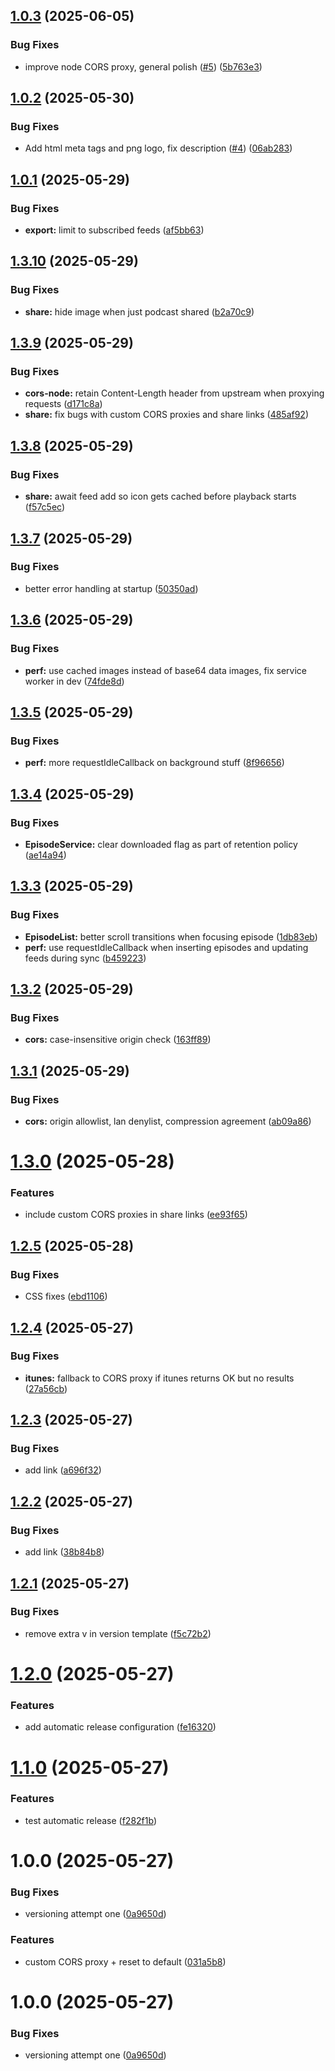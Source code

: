 ## [1.0.3](https://github.com/DankTechnologies/Podds/compare/v1.0.2...v1.0.3) (2025-06-05)


### Bug Fixes

* improve node CORS proxy, general polish ([#5](https://github.com/DankTechnologies/Podds/issues/5)) ([5b763e3](https://github.com/DankTechnologies/Podds/commit/5b763e39c53346c292d2b0010e9d07cbefd1d245))

## [1.0.2](https://github.com/DankTechnologies/Podds/compare/v1.0.1...v1.0.2) (2025-05-30)


### Bug Fixes

* Add html meta tags and png logo, fix description ([#4](https://github.com/DankTechnologies/Podds/issues/4)) ([06ab283](https://github.com/DankTechnologies/Podds/commit/06ab2837b3eed267f1e5422cb9fc0de67e70179d))

## [1.0.1](https://github.com/DankTechnologies/Podds/compare/v1.0.0...v1.0.1) (2025-05-29)


### Bug Fixes

* **export:** limit to subscribed feeds ([af5bb63](https://github.com/DankTechnologies/Podds/commit/af5bb63971e10d38a327da75a15af5eb4995a561))

## [1.3.10](https://github.com/DankTechnologies/Podds/compare/v1.3.9...v1.3.10) (2025-05-29)


### Bug Fixes

* **share:** hide image when just podcast shared ([b2a70c9](https://github.com/DankTechnologies/Podds/commit/b2a70c97e6ca8fedb82b2e4b9aed33bb8e8a0e8e))

## [1.3.9](https://github.com/DankTechnologies/Podds/compare/v1.3.8...v1.3.9) (2025-05-29)


### Bug Fixes

* **cors-node:** retain Content-Length header from upstream when proxying requests ([d171c8a](https://github.com/DankTechnologies/Podds/commit/d171c8a70aa484b67bdb5910d0f2a0a57e04aa76))
* **share:** fix bugs with custom CORS proxies and share links ([485af92](https://github.com/DankTechnologies/Podds/commit/485af92a50510d991f4aa30876263a5a761590f3))

## [1.3.8](https://github.com/DankTechnologies/Podds/compare/v1.3.7...v1.3.8) (2025-05-29)


### Bug Fixes

* **share:** await feed add so icon gets cached before playback starts ([f57c5ec](https://github.com/DankTechnologies/Podds/commit/f57c5ec55522bcde2c120752820d0824a4c8b863))

## [1.3.7](https://github.com/DankTechnologies/Podds/compare/v1.3.6...v1.3.7) (2025-05-29)


### Bug Fixes

* better error handling at startup ([50350ad](https://github.com/DankTechnologies/Podds/commit/50350adba8647d1950d118d9bd9f7d11db4e3cbc))

## [1.3.6](https://github.com/DankTechnologies/Podds/compare/v1.3.5...v1.3.6) (2025-05-29)


### Bug Fixes

* **perf:** use cached images instead of base64 data images, fix service worker in dev ([74fde8d](https://github.com/DankTechnologies/Podds/commit/74fde8dee9f9ccb422d5bc72547badb7d8f316a2))

## [1.3.5](https://github.com/DankTechnologies/Podds/compare/v1.3.4...v1.3.5) (2025-05-29)


### Bug Fixes

* **perf:** more requestIdleCallback on background stuff ([8f96656](https://github.com/DankTechnologies/Podds/commit/8f96656ceaddc8b26878817ba118f0260c1362eb))

## [1.3.4](https://github.com/DankTechnologies/Podds/compare/v1.3.3...v1.3.4) (2025-05-29)


### Bug Fixes

* **EpisodeService:** clear downloaded flag as part of retention policy ([ae14a94](https://github.com/DankTechnologies/Podds/commit/ae14a940287df8e44b4e8a4abefb3afe7a8a0173))

## [1.3.3](https://github.com/DankTechnologies/Podds/compare/v1.3.2...v1.3.3) (2025-05-29)


### Bug Fixes

* **EpisodeList:** better scroll transitions when focusing episode ([1db83eb](https://github.com/DankTechnologies/Podds/commit/1db83eb39f43339d57e82b92a55f73720dad1153))
* **perf:** use requestIdleCallback when inserting episodes and updating feeds during sync ([b459223](https://github.com/DankTechnologies/Podds/commit/b459223bc70cccc8ad7a91abfff95d6a47739a42))

## [1.3.2](https://github.com/DankTechnologies/Podds/compare/v1.3.1...v1.3.2) (2025-05-29)


### Bug Fixes

* **cors:** case-insensitive origin check ([163ff89](https://github.com/DankTechnologies/Podds/commit/163ff894ac3e4058be3dd1732f935f9b577244f6))

## [1.3.1](https://github.com/DankTechnologies/Podds/compare/v1.3.0...v1.3.1) (2025-05-29)


### Bug Fixes

* **cors:** origin allowlist, lan denylist, compression agreement ([ab09a86](https://github.com/DankTechnologies/Podds/commit/ab09a862f4fe1cf1aecc9dd866f8b9478dd34fb9))

# [1.3.0](https://github.com/DankTechnologies/Podds/compare/v1.2.5...v1.3.0) (2025-05-28)


### Features

* include custom CORS proxies in share links ([ee93f65](https://github.com/DankTechnologies/Podds/commit/ee93f65d318602dbaac9f66f9d6742c45e221f97))

## [1.2.5](https://github.com/DankTechnologies/Podds/compare/v1.2.4...v1.2.5) (2025-05-28)


### Bug Fixes

* CSS fixes ([ebd1106](https://github.com/DankTechnologies/Podds/commit/ebd11062207f143ccefe8b6f3439690263d5b4f4))

## [1.2.4](https://github.com/DankTechnologies/Podds/compare/v1.2.3...v1.2.4) (2025-05-27)


### Bug Fixes

* **itunes:** fallback to CORS proxy if itunes returns OK but no results ([27a56cb](https://github.com/DankTechnologies/Podds/commit/27a56cb829e74f93d83a6728e11aef74a204a41c))

## [1.2.3](https://github.com/DankTechnologies/Podds/compare/v1.2.2...v1.2.3) (2025-05-27)


### Bug Fixes

* add link ([a696f32](https://github.com/DankTechnologies/Podds/commit/a696f32d5868e7e272990249e7b60c2cb13492b5))

## [1.2.2](https://github.com/DankTechnologies/Podds/compare/v1.2.1...v1.2.2) (2025-05-27)


### Bug Fixes

* add link ([38b84b8](https://github.com/DankTechnologies/Podds/commit/38b84b8c5769aa3a1a3b8fc3a2f0caaca3bab07d))

## [1.2.1](https://github.com/DankTechnologies/Podds/compare/v1.2.0...v1.2.1) (2025-05-27)


### Bug Fixes

* remove extra v in version template ([f5c72b2](https://github.com/DankTechnologies/Podds/commit/f5c72b28170aefe1a10a7b4a1d80207b586cdd86))

# [1.2.0](https://github.com/DankTechnologies/Podds/compare/v1.1.0...v1.2.0) (2025-05-27)


### Features

* add automatic release configuration ([fe16320](https://github.com/DankTechnologies/Podds/commit/fe16320777f997ab5e33406afd2048576e97e6eb))

# [1.1.0](https://github.com/DankTechnologies/Podds/compare/v1.0.0...v1.1.0) (2025-05-27)


### Features

* test automatic release ([f282f1b](https://github.com/DankTechnologies/Podds/commit/f282f1bdffa3959caa57459bf6e6fd146d8c835d))

# 1.0.0 (2025-05-27)


### Bug Fixes

* versioning attempt one ([0a9650d](https://github.com/DankTechnologies/Podds/commit/0a9650db86861cd14b787662b82bf94399b58b8f))


### Features

* custom CORS proxy + reset to default ([031a5b8](https://github.com/DankTechnologies/Podds/commit/031a5b8034a6833410b5914bbd446dfc115d46f1))

# 1.0.0 (2025-05-27)


### Bug Fixes

* versioning attempt one ([0a9650d](https://github.com/DankTechnologies/Podds/commit/0a9650db86861cd14b787662b82bf94399b58b8f))
